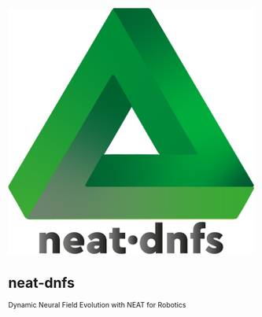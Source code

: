 <img src="./neat-dnfs/resources/images/logo.png" alt="logo" width="500" height="500">


# neat-dnfs
Dynamic Neural Field Evolution with NEAT for Robotics
